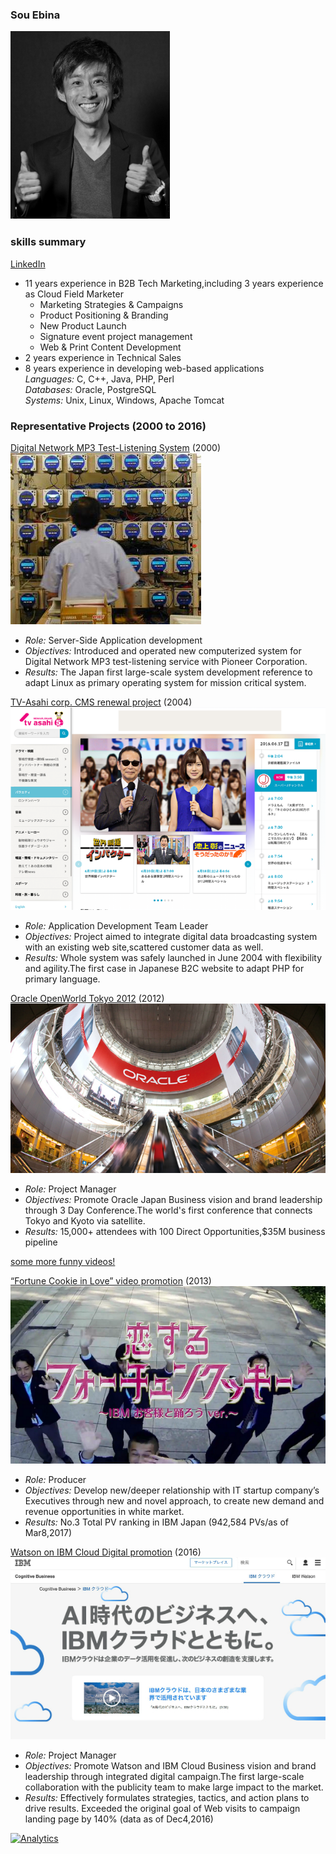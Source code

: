 ### Sou Ebina
![Image](img/SE_GitHubio_250x300_mono.jpg)　　

### skills summary  
[LinkedIn](https://www.linkedin.com/in/sosuke-ebina/)  
 
- 11 years experience in B2B Tech Marketing,including 3 years experience as Cloud Field Marketer  
  * Marketing Strategies & Campaigns  
  * Product Positioning & Branding  
  * New Product Launch  
  * Signature event project management
  * Web & Print Content Development
- 2 years experience in Technical Sales
- 8 years experience in developing web-based applications  
  _Languages:_ C, C++, Java, PHP, Perl  
  _Databases:_ Oracle, PostgreSQL  
  _Systems:_ Unix, Linux, Windows, Apache Tomcat 
  
### Representative Projects (2000 to 2016)

[Digital Network MP3 Test-Listening System](http://www.atmarkit.co.jp/flinux/jirei/pioneer/pioneer_jirei.html)
(2000)  
![Image](img/kc.jpg)  

- _Role:_ Server-Side Application development
- _Objectives:_ Introduced and operated new computerized system for Digital Network MP3 test-listening service with Pioneer Corporation.  
- _Results:_ The Japan first large-scale system development reference to adapt Linux as primary operating system for mission critical system.

[TV-Asahi corp. CMS renewal project](http://www.itmedia.co.jp/enterprise/articles/0503/22/news118.html)
(2004)  
![Image](img/tva_639x411.png)  

- _Role:_ Application Development Team Leader
- _Objectives:_ Project aimed to integrate digital data broadcasting system with an existing web site,scattered customer data as well.  
- _Results:_ Whole system was safely launched in June 2004 with flexibility and agility.The first case in Japanese B2C website to adapt PHP for primary language.

[Oracle OpenWorld Tokyo 2012](http://www.fujitsu.com/jp/products/computing/servers/unix/sparc-enterprise/events/oracle-ow/2012/correspondent/)
(2012)  
![Image](img/ow_mh_inside_2_639x344.jpg)  

- _Role:_ Project Manager
- _Objectives:_ Promote Oracle Japan Business vision and brand leadership through 3 Day Conference.The world's first conference that connects Tokyo and Kyoto via satellite.
- _Results:_ 15,000+ attendees with 100 Direct Opportunities,$35M business pipeline

[some more funny videos!](https://www.youtube.com/watch?v=QOyrynZq_0I/)  

[“Fortune Cookie in Love” video promotion](https://www.youtube.com/watch?v=URLrRwlu6qI)
(2013)  
![Image](img/fc_599x337.png)  

- _Role:_ Producer
- _Objectives:_ Develop new/deeper relationship with IT startup company’s Executives through new and novel approach, to create new demand and revenue opportunities in white market.
- _Results:_ No.3 Total PV ranking in IBM Japan (942,584 PVs/as of Mar8,2017)

[Watson on IBM Cloud Digital promotion](https://www.ibm.com/cognitive/jp-ja/cloud-for-cognitive/)
(2016)   
![Image](img/ic_600x346.jpg)  

- _Role:_ Project Manager
- _Objectives:_ Promote Watson and IBM Cloud Business vision and brand leadership through integrated digital campaign.The first large-scale collaboration with the publicity team to make large impact to the market.
- _Results:_ Effectively formulates strategies, tactics, and action plans to drive results. Exceeded the original goal of Web visits to campaign landing page by 140% (data as of Dec4,2016)  

<!-- ga beacon -->
[![Analytics](https://ga-beacon.appspot.com/UA-96198072-2/souebina.github.io/projects/?pixel)](https://github.com/igrigorik/ga-beacon)
